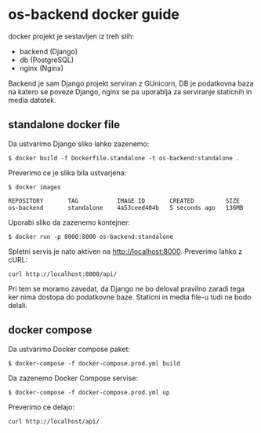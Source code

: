 # os-backend docker guide

docker projekt je sestavljen iz treh slih:

- backend (Django)
- db (PostgreSQL)
- nginx (Nginx)

Backend je sam Django projekt serviran z GUnicorn, DB je podatkovna baza na katero se poveze Django, nginx se pa
uporablja za serviranje staticnih in media datotek.

## standalone docker file

Da ustvarimo Django sliko lahko zazenemo:

```
$ docker build -f Dockerfile.standalone -t os-backend:standalone .
```

Preverimo ce je slika bila ustvarjena:

```
$ docker images

REPOSITORY       TAG           IMAGE ID       CREATED         SIZE
os-backend       standalone    4a53ceed404b   5 seconds ago   136MB
```

Uporabi sliko da zazenemo kontejner:

```
$ docker run -p 8000:8000 os-backend:standalone
```

Spletni servis je nato aktiven na [http://localhost:8000](http://localhost:8000). Preverimo lahko z cURL:

```
curl http://localhost:8000/api/
```

Pri tem se moramo zavedat, da Django ne bo deloval pravilno zaradi tega ker nima dostopa do podatkovne baze.
Staticni in media file-u tudi ne bodo delali.

## docker compose

Da ustvarimo Docker compose paket:

```
$ docker-compose -f docker-compose.prod.yml build
```

Da zazenemo Docker Compose servise:

```
$ docker-compose -f docker-compose.prod.yml up
```

Preverimo ce delajo:

```
curl http://localhost/api/
```